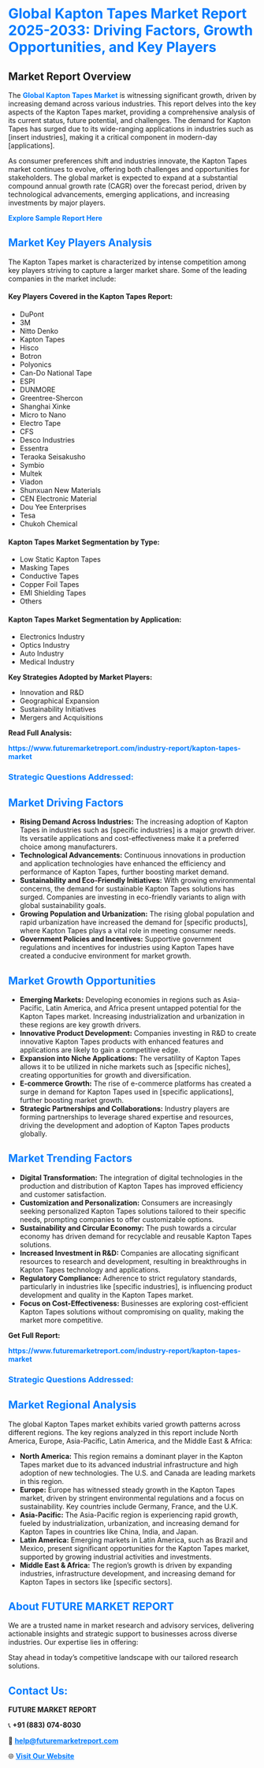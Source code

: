 <h1 style="color: #007BFF;">Global Kapton Tapes Market Report 2025-2033: Driving Factors, Growth Opportunities, and Key Players</h1>

<section id="overview">
<h2>Market Report Overview</h2>
<p>The <a href="https://www.futuremarketreport.com/industry-report/kapton-tapes-market" style="color: #007BFF; text-decoration: none;"><strong>Global Kapton Tapes Market</strong></a> is witnessing significant growth, driven by increasing demand across various industries. This report delves into the key aspects of the Kapton Tapes market, providing a comprehensive analysis of its current status, future potential, and challenges. The demand for Kapton Tapes has surged due to its wide-ranging applications in industries such as [insert industries], making it a critical component in modern-day [applications].</p>
<p>As consumer preferences shift and industries innovate, the Kapton Tapes market continues to evolve, offering both challenges and opportunities for stakeholders. The global market is expected to expand at a substantial compound annual growth rate (CAGR) over the forecast period, driven by technological advancements, emerging applications, and increasing investments by major players.</p>
</section>

<section id="overview">
<p><a href="https://www.futuremarketreport.com/request-sample/reportId=56138" style="color: #007BFF; text-decoration: none;"><strong>Explore Sample Report Here</strong></a></p>
</section>

<section id="key-players">
<h2 style="color: #007BFF;">Market Key Players Analysis</h2>
<p>The Kapton Tapes market is characterized by intense competition among key players striving to capture a larger market share. Some of the leading companies in the market include:</p>
<h4>Key Players Covered in the Kapton Tapes Report:</h4>
<ul><li>DuPont</li><li>3M</li><li>Nitto Denko</li><li>Kapton Tapes</li><li>Hisco</li><li>Botron</li><li>Polyonics</li><li>Can-Do National Tape</li><li>ESPI</li><li>DUNMORE</li><li>Greentree-Shercon</li><li>Shanghai Xinke</li><li>Micro to Nano</li><li>Electro Tape</li><li>CFS</li><li>Desco Industries</li><li>Essentra</li><li>Teraoka Seisakusho</li><li>Symbio</li><li>Multek</li><li>Viadon</li><li>Shunxuan New Materials</li><li>CEN Electronic Material</li><li>Dou Yee Enterprises</li><li>Tesa</li><li>Chukoh Chemical</li></ul>
<h4>Kapton Tapes Market Segmentation by Type:</h4>
<ul><li>Low Static Kapton Tapes</li><li>Masking Tapes</li><li>Conductive Tapes</li><li>Copper Foil Tapes</li><li>EMI Shielding Tapes</li><li>Others</li></ul>

<h4>Kapton Tapes Market Segmentation by Application:</h4>
<ul><li>Electronics Industry</li><li>Optics Industry</li><li>Auto Industry</li><li>Medical Industry</li></ul>
<p><strong>Key Strategies Adopted by Market Players:</strong></p>
<ul>
<li>Innovation and R&D</li>
<li>Geographical Expansion</li>
<li>Sustainability Initiatives</li>
<li>Mergers and Acquisitions</li>
</ul>
</section>

<section>
<p><strong>Read Full Analysis: </strong></p><a href="https://www.futuremarketreport.com/industry-report/kapton-tapes-market" style="color: #007BFF; text-decoration: none;"><strong>https://www.futuremarketreport.com/industry-report/kapton-tapes-market</strong></a>
<h3 style="color: #007BFF;">Strategic Questions Addressed:</h3>
</section>

<section id="driving-factors">
<h2 style="color: #007BFF;">Market Driving Factors</h2>
<ul>
<li><strong>Rising Demand Across Industries:</strong> The increasing adoption of Kapton Tapes in industries such as [specific industries] is a major growth driver. Its versatile applications and cost-effectiveness make it a preferred choice among manufacturers.</li>
<li><strong>Technological Advancements:</strong> Continuous innovations in production and application technologies have enhanced the efficiency and performance of Kapton Tapes, further boosting market demand.</li>
<li><strong>Sustainability and Eco-Friendly Initiatives:</strong> With growing environmental concerns, the demand for sustainable Kapton Tapes solutions has surged. Companies are investing in eco-friendly variants to align with global sustainability goals.</li>
<li><strong>Growing Population and Urbanization:</strong> The rising global population and rapid urbanization have increased the demand for [specific products], where Kapton Tapes plays a vital role in meeting consumer needs.</li>
<li><strong>Government Policies and Incentives:</strong> Supportive government regulations and incentives for industries using Kapton Tapes have created a conducive environment for market growth.</li>
</ul>
</section>

<section id="growth-opportunities">
<h2 style="color: #007BFF;">Market Growth Opportunities</h2>
<ul>
<li><strong>Emerging Markets:</strong> Developing economies in regions such as Asia-Pacific, Latin America, and Africa present untapped potential for the Kapton Tapes market. Increasing industrialization and urbanization in these regions are key growth drivers.</li>
<li><strong>Innovative Product Development:</strong> Companies investing in R&D to create innovative Kapton Tapes products with enhanced features and applications are likely to gain a competitive edge.</li>
<li><strong>Expansion into Niche Applications:</strong> The versatility of Kapton Tapes allows it to be utilized in niche markets such as [specific niches], creating opportunities for growth and diversification.</li>
<li><strong>E-commerce Growth:</strong> The rise of e-commerce platforms has created a surge in demand for Kapton Tapes used in [specific applications], further boosting market growth.</li>
<li><strong>Strategic Partnerships and Collaborations:</strong> Industry players are forming partnerships to leverage shared expertise and resources, driving the development and adoption of Kapton Tapes products globally.</li>
</ul>
</section>

<section id="trending-factors">
<h2 style="color: #007BFF;">Market Trending Factors</h2>
<ul>
<li><strong>Digital Transformation:</strong> The integration of digital technologies in the production and distribution of Kapton Tapes has improved efficiency and customer satisfaction.</li>
<li><strong>Customization and Personalization:</strong> Consumers are increasingly seeking personalized Kapton Tapes solutions tailored to their specific needs, prompting companies to offer customizable options.</li>
<li><strong>Sustainability and Circular Economy:</strong> The push towards a circular economy has driven demand for recyclable and reusable Kapton Tapes solutions.</li>
<li><strong>Increased Investment in R&D:</strong> Companies are allocating significant resources to research and development, resulting in breakthroughs in Kapton Tapes technology and applications.</li>
<li><strong>Regulatory Compliance:</strong> Adherence to strict regulatory standards, particularly in industries like [specific industries], is influencing product development and quality in the Kapton Tapes market.</li>
<li><strong>Focus on Cost-Effectiveness:</strong> Businesses are exploring cost-efficient Kapton Tapes solutions without compromising on quality, making the market more competitive.</li>
</ul>
</section>

<section>
<p><strong>Get Full Report: </strong></p><a href="https://www.futuremarketreport.com/industry-report/kapton-tapes-market" style="color: #007BFF; text-decoration: none;"><strong>https://www.futuremarketreport.com/industry-report/kapton-tapes-market</strong></a>
<h3 style="color: #007BFF;">Strategic Questions Addressed:</h3>
</section>


<section id="regional-analysis">
<h2 style="color: #007BFF;">Market Regional Analysis</h2>
<p>The global Kapton Tapes market exhibits varied growth patterns across different regions. The key regions analyzed in this report include North America, Europe, Asia-Pacific, Latin America, and the Middle East & Africa:</p>
<ul>
<li><strong>North America:</strong> This region remains a dominant player in the Kapton Tapes market due to its advanced industrial infrastructure and high adoption of new technologies. The U.S. and Canada are leading markets in this region.</li>
<li><strong>Europe:</strong> Europe has witnessed steady growth in the Kapton Tapes market, driven by stringent environmental regulations and a focus on sustainability. Key countries include Germany, France, and the U.K.</li>
<li><strong>Asia-Pacific:</strong> The Asia-Pacific region is experiencing rapid growth, fueled by industrialization, urbanization, and increasing demand for Kapton Tapes in countries like China, India, and Japan.</li>
<li><strong>Latin America:</strong> Emerging markets in Latin America, such as Brazil and Mexico, present significant opportunities for the Kapton Tapes market, supported by growing industrial activities and investments.</li>
<li><strong>Middle East & Africa:</strong> The region’s growth is driven by expanding industries, infrastructure development, and increasing demand for Kapton Tapes in sectors like [specific sectors].</li>
</ul>
</section>

<footer>
<h2 style="color: #007BFF;">About FUTURE MARKET REPORT</h2>
<p>We are a trusted name in market research and advisory services, delivering actionable insights and strategic support to businesses across diverse industries. Our expertise lies in offering:</p>

<p>Stay ahead in today’s competitive landscape with our tailored research solutions.</p>

<h2 style="color: #007BFF;">Contact Us:</h2>
<p><strong>FUTURE MARKET REPORT</strong></p>
<p>📞 <strong>+91 (883) 074-8030</strong></p>
<p>📧 <strong><a href="mailto:help@futuremarketreport.com" style="color: #007BFF;">help@futuremarketreport.com</a></strong></p>
<p>🌐 <strong><a href="https://www.futuremarketreport.com/" style="color: #007BFF;">Visit Our Website</a></strong></p>
</footer>